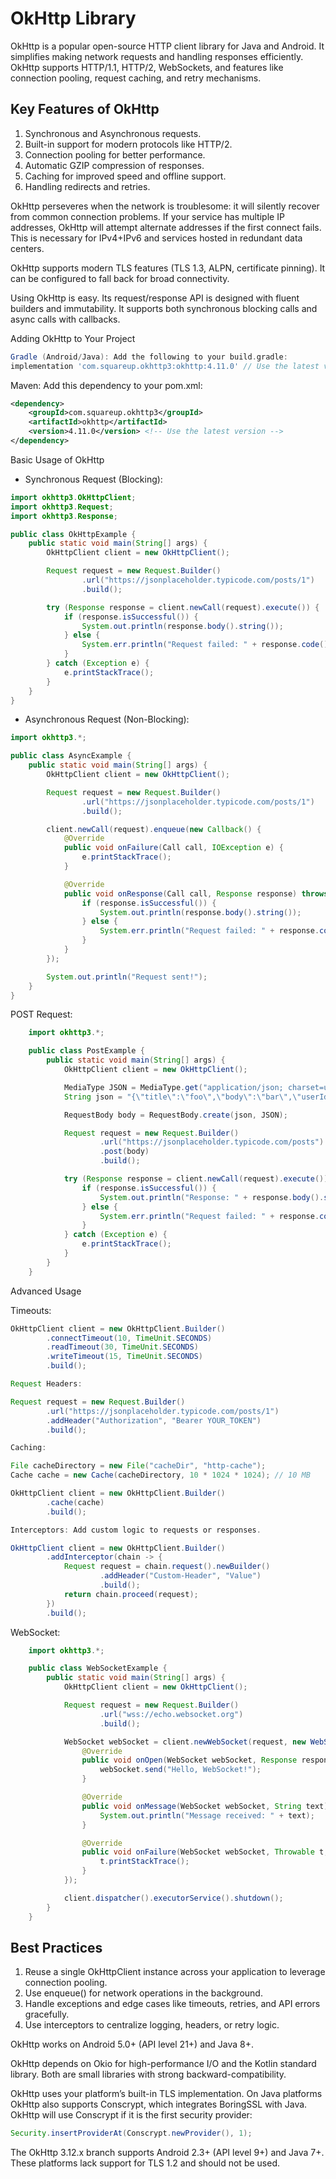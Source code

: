 # OkHttp Library

OkHttp is a popular open-source HTTP client library for Java and Android. It simplifies making network requests and handling responses efficiently. OkHttp supports HTTP/1.1, HTTP/2, WebSockets, and features like connection pooling, request caching, and retry mechanisms.

## Key Features of OkHttp

1. Synchronous and Asynchronous requests.
2. Built-in support for modern protocols like HTTP/2.
3. Connection pooling for better performance.
4. Automatic GZIP compression of responses.
5. Caching for improved speed and offline support.
6. Handling redirects and retries.

OkHttp perseveres when the network is troublesome: it will silently recover from common connection problems. If your service has multiple IP addresses, OkHttp will attempt alternate addresses if the first connect fails. This is necessary for IPv4+IPv6 and services hosted in redundant data centers. 

OkHttp supports modern TLS features (TLS 1.3, ALPN, certificate pinning). It can be configured to fall back for broad connectivity.

Using OkHttp is easy. Its request/response API is designed with fluent builders and immutability. It supports both synchronous blocking calls and async calls with callbacks.

Adding OkHttp to Your Project

```groovy
Gradle (Android/Java): Add the following to your build.gradle:
implementation 'com.squareup.okhttp3:okhttp:4.11.0' // Use the latest version
```

Maven: Add this dependency to your pom.xml:

```xml
<dependency>
    <groupId>com.squareup.okhttp3</groupId>
    <artifactId>okhttp</artifactId>
    <version>4.11.0</version> <!-- Use the latest version -->
</dependency>
```

Basic Usage of OkHttp

- Synchronous Request (Blocking):

```java
import okhttp3.OkHttpClient;
import okhttp3.Request;
import okhttp3.Response;

public class OkHttpExample {
    public static void main(String[] args) {
        OkHttpClient client = new OkHttpClient();

        Request request = new Request.Builder()
                .url("https://jsonplaceholder.typicode.com/posts/1")
                .build();

        try (Response response = client.newCall(request).execute()) {
            if (response.isSuccessful()) {
                System.out.println(response.body().string());
            } else {
                System.err.println("Request failed: " + response.code());
            }
        } catch (Exception e) {
            e.printStackTrace();
        }
    }
}
```

- Asynchronous Request (Non-Blocking):

```java
import okhttp3.*;

public class AsyncExample {
    public static void main(String[] args) {
        OkHttpClient client = new OkHttpClient();

        Request request = new Request.Builder()
                .url("https://jsonplaceholder.typicode.com/posts/1")
                .build();

        client.newCall(request).enqueue(new Callback() {
            @Override
            public void onFailure(Call call, IOException e) {
                e.printStackTrace();
            }

            @Override
            public void onResponse(Call call, Response response) throws IOException {
                if (response.isSuccessful()) {
                    System.out.println(response.body().string());
                } else {
                    System.err.println("Request failed: " + response.code());
                }
            }
        });

        System.out.println("Request sent!");
    }
}
```

POST Request:

```java
    import okhttp3.*;

    public class PostExample {
        public static void main(String[] args) {
            OkHttpClient client = new OkHttpClient();

            MediaType JSON = MediaType.get("application/json; charset=utf-8");
            String json = "{\"title\":\"foo\",\"body\":\"bar\",\"userId\":1}";

            RequestBody body = RequestBody.create(json, JSON);

            Request request = new Request.Builder()
                    .url("https://jsonplaceholder.typicode.com/posts")
                    .post(body)
                    .build();

            try (Response response = client.newCall(request).execute()) {
                if (response.isSuccessful()) {
                    System.out.println("Response: " + response.body().string());
                } else {
                    System.err.println("Request failed: " + response.code());
                }
            } catch (Exception e) {
                e.printStackTrace();
            }
        }
    }
```

Advanced Usage

Timeouts:

```java
OkHttpClient client = new OkHttpClient.Builder()
        .connectTimeout(10, TimeUnit.SECONDS)
        .readTimeout(30, TimeUnit.SECONDS)
        .writeTimeout(15, TimeUnit.SECONDS)
        .build();

Request Headers:

Request request = new Request.Builder()
        .url("https://jsonplaceholder.typicode.com/posts/1")
        .addHeader("Authorization", "Bearer YOUR_TOKEN")
        .build();

Caching:

File cacheDirectory = new File("cacheDir", "http-cache");
Cache cache = new Cache(cacheDirectory, 10 * 1024 * 1024); // 10 MB

OkHttpClient client = new OkHttpClient.Builder()
        .cache(cache)
        .build();

Interceptors: Add custom logic to requests or responses.

OkHttpClient client = new OkHttpClient.Builder()
        .addInterceptor(chain -> {
            Request request = chain.request().newBuilder()
                    .addHeader("Custom-Header", "Value")
                    .build();
            return chain.proceed(request);
        })
        .build();
```

WebSocket:

```java
    import okhttp3.*;

    public class WebSocketExample {
        public static void main(String[] args) {
            OkHttpClient client = new OkHttpClient();

            Request request = new Request.Builder()
                    .url("wss://echo.websocket.org")
                    .build();

            WebSocket webSocket = client.newWebSocket(request, new WebSocketListener() {
                @Override
                public void onOpen(WebSocket webSocket, Response response) {
                    webSocket.send("Hello, WebSocket!");
                }

                @Override
                public void onMessage(WebSocket webSocket, String text) {
                    System.out.println("Message received: " + text);
                }

                @Override
                public void onFailure(WebSocket webSocket, Throwable t, Response response) {
                    t.printStackTrace();
                }
            });

            client.dispatcher().executorService().shutdown();
        }
    }
```

## Best Practices

1. Reuse a single OkHttpClient instance across your application to leverage connection pooling.
2. Use enqueue() for network operations in the background.
3. Handle exceptions and edge cases like timeouts, retries, and API errors gracefully.
4. Use interceptors to centralize logging, headers, or retry logic.

OkHttp works on Android 5.0+ (API level 21+) and Java 8+.

OkHttp depends on Okio for high-performance I/O and the Kotlin standard library. Both are small libraries with strong backward-compatibility.

OkHttp uses your platform’s built-in TLS implementation. On Java platforms OkHttp also supports Conscrypt, which integrates BoringSSL with Java. OkHttp will use Conscrypt if it is the first security provider:

```java
Security.insertProviderAt(Conscrypt.newProvider(), 1);
```

The OkHttp 3.12.x branch supports Android 2.3+ (API level 9+) and Java 7+. These platforms lack support for TLS 1.2 and should not be used.